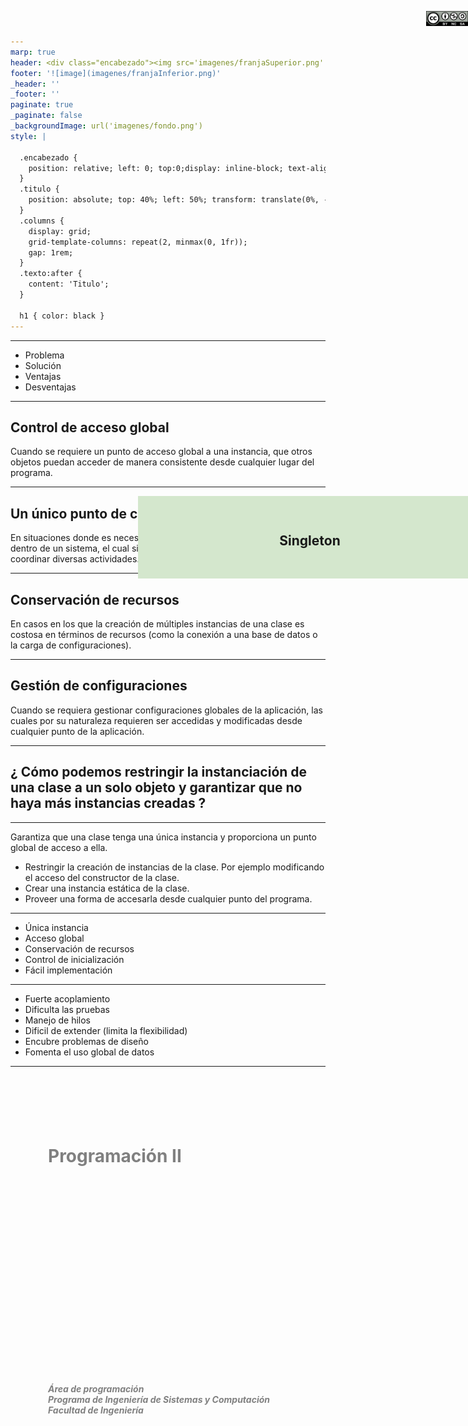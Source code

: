 ```yaml
---
marp: true
header: <div class="encabezado"><img src='imagenes/franjaSuperior.png'  /><div class="titulo"><h1 class="texto"></h1></div></div>
footer: '![image](imagenes/franjaInferior.png)' 
_header: '' 
_footer: '' 
paginate: true
_paginate: false
_backgroundImage: url('imagenes/fondo.png')
style: |

  .encabezado {
    position: relative; left: 0; top:0;display: inline-block; text-align: center;
  }
  .titulo {
    position: absolute; top: 40%; left: 50%; transform: translate(0%, -50%); color: gray;
  }
  .columns {
    display: grid;
    grid-template-columns: repeat(2, minmax(0, 1fr));
    gap: 1rem;
  }
  .texto:after {
    content: 'Titulo';
  }
  
  h1 { color: black }
---
```


<div style="position: absolute; left: 30%; top:45%; width: 70%; text-align: left"><h1 style="color: gray">Programación II</h1></div>
<div style="position: absolute; left: 30%; top:55%; width: 70%; text-align: left"><h5 style="color: gray">Área de programación<br />
Programa de Ingeniería de Sistemas y Computación<br />
Facultad de Ingeniería
</h5></div>

<div style="position: absolute; left: 45%; top:20%; background-color: rgb(212, 231, 205); width: 550px; display:table-cell; text-align: center; padding: 30px 0;">
<b>
<h2>Singleton</h2>
</b>
</div>


<div style="position: absolute; left: 93%; top:10px; ">

![width:80](imagenes/licencia.png)
</div>

---

<style scoped>
.texto:after {
    content: 'Contenido';
  }
</style>

- Problema
- Solución
- Ventajas
- Desventajas

---

<style scoped>
.texto:after {
    content: 'Singleton - Problema';
  }
</style>

## Control de acceso global 
Cuando se requiere un punto de acceso global a una instancia, que otros objetos puedan acceder de manera consistente desde cualquier lugar del programa.

---

<style scoped>
.texto:after {
    content: 'Singleton - Problema';
  }
</style>

## Un único punto de coordinación

En situaciones donde es necesario tener un único punto de coordinación dentro de un sistema, el cual sirva de controlador central para gestionar y coordinar diversas actividades.

---

<style scoped>
.texto:after {
    content: 'Singleton - Problema';
  }
</style>

## Conservación de recursos
En casos en los que la creación de múltiples instancias de una clase es costosa en términos de recursos (como la conexión a una base de datos o la carga de configuraciones).

---

<style scoped>
.texto:after {
    content: 'Singleton - Problema';
  }
</style>

## Gestión de configuraciones

Cuando se requiera gestionar configuraciones globales de la aplicación, las cuales por su naturaleza requieren ser accedidas y modificadas desde cualquier punto de la aplicación.


---

<style scoped>
.texto:after {
    content: 'Singleton - Problema';
  }
</style>

## ¿ Cómo podemos restringir la instanciación de una clase a un solo objeto y garantizar que no haya más instancias creadas ?

---

<style scoped>
.texto:after {
    content: 'Singleton - Solución';
  }
</style>

Garantiza que una clase tenga una única instancia y proporciona un punto global de acceso a ella.

- Restringir la creación de instancias de la clase. Por ejemplo modificando el acceso del constructor de la clase.
- Crear una instancia estática de la clase.
- Proveer una forma de accesarla desde cualquier punto del programa.

---


<style scoped>
.texto:after {
    content: 'Singleton - Ventajas';
  }
</style>

- Única instancia
- Acceso global
- Conservación de recursos
- Control de inicialización
- Fácil implementación

<!-- 

-->
---

<style scoped>
.texto:after {
    content: 'Singleton - Desventajas';
  }
</style>

- Fuerte acoplamiento
- Dificulta las pruebas
- Manejo de hilos
- Dificil de extender (limita la flexibilidad)
- Encubre problemas de diseño
- Fomenta el uso global de datos

<!-- 
Acoplamiento fuerte: El uso de un Singleton puede introducir acoplamiento fuerte en el código, ya que muchos componentes pueden depender de la misma instancia global. Esto puede hacer que el código sea menos modular y más difícil de mantener.
Testabilidad: Debido a que los Singleton a menudo se acceden globalmente, pueden complicar la realización de pruebas unitarias. Las dependencias globales pueden dificultar la sustitución de instancias para realizar pruebas unitarias aisladas.
Manejo de hilos (threads): Si no se manejan adecuadamente, los Singletons pueden causar problemas en entornos multihilo. Si dos hilos intentan crear la instancia del Singleton al mismo tiempo, podría resultar en la creación de dos instancias, violando el propósito del patrón.
Dificultad para extender: A veces, puede resultar complicado extender o heredar de una clase que utiliza el patrón Singleton. Esto puede limitar la flexibilidad y la capacidad de extensión del código.
Fomenta el uso global: El Singleton fomenta el acceso global a su instancia única, lo cual puede ir en contra de los principios de diseño que promueven la encapsulación y la reducción de dependencias.
Encubrimiento de problemas de diseño: El uso excesivo del patrón Singleton puede ser un indicador de problemas subyacentes en el diseño de la aplicación. En lugar de abordar estos problemas, el Singleton podría utilizarse como una solución rápida, lo que puede llevar a un diseño menos claro y menos mantenible.
-->

---

<!-- 
_header: ''
_footer: '' 
_paginate: false
_backgroundImage: url('imagenes/gracias.png')
-->
